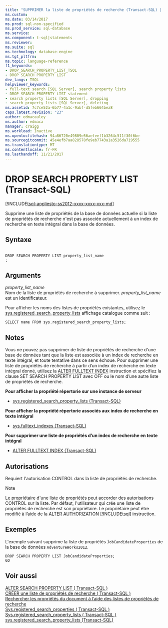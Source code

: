```yaml
---
title: "SUPPRIMER la liste de propriétés de recherche (Transact-SQL) | Documents Microsoft"
ms.custom: 
ms.date: 03/14/2017
ms.prod: sql-non-specified
ms.prod_service: sql-database
ms.service: 
ms.component: t-sql|statements
ms.reviewer: 
ms.suite: sql
ms.technology: database-engine
ms.tgt_pltfrm: 
ms.topic: language-reference
f1_keywords:
- DROP_SEARCH_PROPERTY_LIST_TSQL
- DROP SEARCH PROPERTY LIST
dev_langs: TSQL
helpviewer_keywords:
- full-text search [SQL Server], search property lists
- DROP SEARCH PROPERTY LIST statement
- search property lists [SQL Server], dropping
- search property lists [SQL Server], deleting
ms.assetid: 7c7ce52a-6b77-4a1c-9abf-d5feb664bea8
caps.latest.revision: "23"
author: edmacauley
ms.author: edmaca
manager: craigg
ms.workload: Inactive
ms.openlocfilehash: 94a86720e49809e56aefeef1b3264c511f30f6be
ms.sourcegitcommit: 45e4efb7aa828578fe9eb7743a1a3526da719555
ms.translationtype: MT
ms.contentlocale: fr-FR
ms.lasthandoff: 11/21/2017
---
```

# <a name="drop-search-property-list-transact-sql"></a>DROP SEARCH PROPERTY LIST (Transact-SQL)
[!INCLUDE[tsql-appliesto-ss2012-xxxx-xxxx-xxx-md](../../includes/tsql-appliesto-ss2012-xxxx-xxxx-xxx-md.md)]

  Supprime une liste de propriétés de la base de données actuelle si la liste de propriétés de recherche n'est pas associée actuellement à un index de recherche en texte intégral dans la base de données.  
  
## <a name="syntax"></a>Syntaxe  
  
```  
  
DROP SEARCH PROPERTY LIST property_list_name  
;  
```  
  
## <a name="arguments"></a>Arguments  
 *property_list_name*  
 Nom de la liste de propriétés de recherche à supprimer. *property_list_name* est un identificateur.  
  
 Pour afficher les noms des listes de propriétés existantes, utilisez le [sys.registered_search_property_lists](../../relational-databases/system-catalog-views/sys-registered-search-property-lists-transact-sql.md) affichage catalogue comme suit :  
  
```  
SELECT name FROM sys.registered_search_property_lists;  
```  
  
## <a name="remarks"></a>Notes  
 Vous ne pouvez pas supprimer de liste de propriétés de recherche d'une base de données tant que la liste est associée à un index de recherche en texte intégral, et toute tentative dans ce sens échoue. Pour supprimer une liste de propriétés de recherche à partir d’un index de recherche en texte intégral donné, utilisez la [ALTER FULLTEXT INDEX](../../t-sql/statements/alter-fulltext-index-transact-sql.md) instruction et spécifiez la clause SET SEARCH PROPERTY LIST avec OFF ou le nom d’une autre liste de propriétés de recherche.  
  
 **Pour afficher la propriété répertorie sur une instance de serveur**  
  
-   [sys.registered_search_property_lists &#40;Transact-SQL&#41;](../../relational-databases/system-catalog-views/sys-registered-search-property-lists-transact-sql.md)  
  
 **Pour afficher la propriété répertorie associés aux index de recherche en texte intégral**  
  
-   [sys.fulltext_indexes &#40;Transact-SQL&#41;](../../relational-databases/system-catalog-views/sys-fulltext-indexes-transact-sql.md)  
  
 **Pour supprimer une liste de propriétés d’un index de recherche en texte intégral**  
  
-   [ALTER FULLTEXT INDEX &#40;Transact-SQL&#41;](../../t-sql/statements/alter-fulltext-index-transact-sql.md)  
  
##  <a name="Permissions"></a> Autorisations  
 Requiert l'autorisation CONTROL dans la liste de propriétés de recherche.  
  
> [!NOTE]  
>  Le propriétaire d'une liste de propriétés peut accorder des autorisations CONTROL sur la liste. Par défaut, l'utilisateur qui crée une liste de propriétés de recherche est son propriétaire. Le propriétaire peut être modifié à l’aide de la [ALTER AUTHORIZATION](../../t-sql/statements/alter-authorization-transact-sql.md) [!INCLUDE[tsql](../../includes/tsql-md.md)] instruction.  
  
## <a name="examples"></a>Exemples  
 L'exemple suivant supprime la liste de propriétés `JobCandidateProperties` de la base de données `AdventureWorks2012`.  
  
```  
DROP SEARCH PROPERTY LIST JobCandidateProperties;  
GO  
```  
  
## <a name="see-also"></a>Voir aussi  
 [ALTER SEARCH PROPERTY LIST &#40; Transact-SQL &#41;](../../t-sql/statements/alter-search-property-list-transact-sql.md)   
 [CRÉER une liste de propriétés de recherche &#40; Transact-SQL &#41;](../../t-sql/statements/create-search-property-list-transact-sql.md)   
 [Rechercher les propriétés du document à l’aide des listes de propriétés de recherche](../../relational-databases/search/search-document-properties-with-search-property-lists.md)   
 [Sys.registered_search_properties &#40; Transact-SQL &#41;](../../relational-databases/system-catalog-views/sys-registered-search-properties-transact-sql.md)   
 [Sys.registered_search_property_lists &#40; Transact-SQL &#41;](../../relational-databases/system-catalog-views/sys-registered-search-property-lists-transact-sql.md)   
 [sys.registered_search_property_lists &#40;Transact-SQL&#41;](../../relational-databases/system-catalog-views/sys-registered-search-property-lists-transact-sql.md)  
  
  
